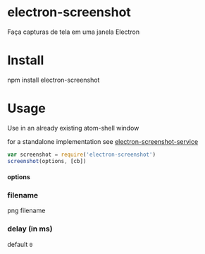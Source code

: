 # electron-screenshot

Faça capturas de tela em uma janela Electron

# Install

npm install electron-screenshot

# Usage

Use in an already existing atom-shell window

for a standalone implementation see [electron-screenshot-service](https://github.com/FWeinb/electron-screenshot-service)

``` js
var screenshot = require('electron-screenshot')
screenshot(options, [cb])
```

#### options

### filename
png filename

### delay (in ms)
default `0`
